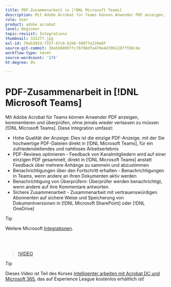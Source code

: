 ```yaml
---
title: PDF-Zusammenarbeit in [!DNL Microsoft Teams]
description: Mit Adobe Acrobat für Teams können Anwender PDF anzeigen, kommentieren und überprüfen, ohne jemals wieder verlassen zu müssen [!DNL Microsoft Teams]
role: User
product: adobe acrobat
level: Beginner
topic-revisit: Integrations
thumbnail: 331277.jpg
exl-id: 76eb392d-7357-47c8-b24b-58977e229e8f
source-git-commit: 38a5b00897fc76f08dfa470e4d39012d7ff88c4e
workflow-type: tm+mt
source-wordcount: '174'
ht-degree: 0%

---
```


# PDF-Zusammenarbeit in [!DNL Microsoft Teams]

Mit Adobe Acrobat für Teams können Anwender PDF anzeigen, kommentieren und überprüfen, ohne jemals wieder verlassen zu müssen [!DNL Microsoft Teams]. Diese Integration umfasst:

* Hohe Qualität der Anzeige: Dies ist die einzige PDF-Anzeige, mit der Sie hochwertige PDF-Dateien direkt in [!DNL Microsoft Teams], für ein zufriedenstellendes und nahtloses Arbeitserlebnis
* PDF-Reviews optimieren - Feedback von Kanalmitgliedern wird auf einer einzigen PDF gesammelt, direkt in [!DNL Microsoft Teams] anstatt Feedback über mehrere Anhänge zu sammeln und abzustimmen
* Benachrichtigungen über den Fortschritt erhalten - Benachrichtigungen in Teams, wenn andere an Ihren Dokumenten aktiv werden
* Benachrichtigung von Überprüfern: Überprüfer werden benachrichtigt, wenn andere auf ihre Kommentare antworten.
* Sichere Zusammenarbeit - Zusammenarbeit mit vertrauenswürdigen Abonnenten auf sichere Weise und Speicherung von Dokumentversionen in [!DNL Microsoft SharePoint] oder [!DNL OneDrive]

>[!TIP]
>
>Weitere Microsoft [Integrationen](../integrate/integrate-overview.md#microsoft).

<br> 

>[!VIDEO](https://video.tv.adobe.com/v/331277?hidetitle=true)

>[!TIP]
>
>Dieses Video ist Teil des Kurses [Intelligenter arbeiten mit Acrobat DC und Microsoft 365.](https://experienceleague.adobe.com/?recommended=Acrobat-U-1-2021.microsoft365) das auf Experience League kostenlos erhältlich ist!
